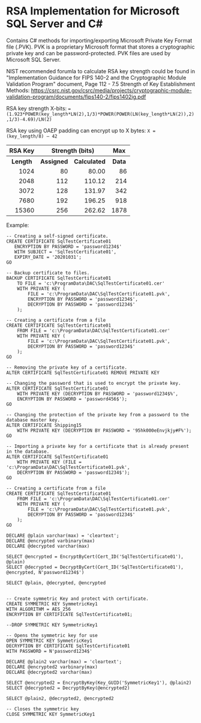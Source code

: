 # RSA Implementation for Microsoft SQL Server and C#
	
Contains C# methods for importing/exporting Microsoft Private Key Format file (.PVK). PVK is a proprietary Microsoft format that stores a cryptographic private key and can be password-protected. PVK files are used by Microsoft SQL Server.

NIST recommended forumla to calculate RSA key strength could be found in "Implementation Guidance for FIPS 140-2 and the Cryptographic Module Validation Program" document, Page 112 - 7.5 Strength of Key Establishment Methods:
https://csrc.nist.gov/csrc/media/projects/cryptographic-module-validation-program/documents/fips140-2/fips1402ig.pdf

RSA key strength X-bits:
`= (1.923*POWER(key_length*LN(2),1/3)*POWER(POWER(LN(key_length*LN(2)),2),1/3)-4.69)/LN(2)`

RSA key using OAEP padding can encrypt up to X bytes:
`X = (key_length/8) – 42`

<table>
<tr><th>RSA Key</td><th colspan="2">Strength (bits)</th><th>Max</th></tr>
<tr><th>Length</th><th>Assigned</th><th>Calculated</th><th>Data</th></tr>
<tr><td align="right">1024</td><td align="right">80</td><td align="right">80.00</td><td align="right">86</td></tr>
<tr><td align="right">2048</td><td align="right">112</td><td align="right">110.12</td><td align="right">214</td></tr>
<tr><td align="right">3072</td><td align="right">128</td><td align="right">131.97</td><td align="right">342</td></tr>
<tr><td align="right">7680</td><td align="right">192</td><td align="right">196.25</td><td align="right">918</td></tr>
<tr><td align="right">15360</td><td align="right">256</td><td align="right">262.62</td><td align="right">1878</td></tr>
</table>


Example:
```TSQL
-- Creating a self-signed certificate.
CREATE CERTIFICATE SqlTestCertificate01   
   ENCRYPTION BY PASSWORD = 'password1234$'  
   WITH SUBJECT = 'SqlTestCertificate01',   
   EXPIRY_DATE = '20201031';  
GO  

-- Backup certificate to files.
BACKUP CERTIFICATE SqlTestCertificate01
	TO FILE = 'c:\ProgramData\DAC\SqlTestCertificate01.cer'
	WITH PRIVATE KEY (
		FILE = 'c:\ProgramData\DAC\SqlTestCertificate01.pvk',  
		ENCRYPTION BY PASSWORD = 'password1234$',   
		DECRYPTION BY PASSWORD = 'password1234$'
	);

-- Creating a certificate from a file
CREATE CERTIFICATE SqlTestCertificate01   
    FROM FILE = 'c:\ProgramData\DAC\SqlTestCertificate01.cer'
    WITH PRIVATE KEY (
		FILE = 'c:\ProgramData\DAC\SqlTestCertificate01.pvk',
		DECRYPTION BY PASSWORD = 'password1234$'
	);  
GO 

-- Removing the private key of a certificate.
ALTER CERTIFICATE SqlTestCertificate01 REMOVE PRIVATE KEY  

-- Changing the password that is used to encrypt the private key.
ALTER CERTIFICATE SqlTestCertificate01   
    WITH PRIVATE KEY (DECRYPTION BY PASSWORD = 'password1234$%',  
    ENCRYPTION BY PASSWORD = 'password456$');  
GO

-- Changing the protection of the private key from a password to the database master key.
ALTER CERTIFICATE Shipping15   
    WITH PRIVATE KEY (DECRYPTION BY PASSWORD = '95hk000eEnvjkjy#F%');  
GO 

-- Importing a private key for a certificate that is already present in the database.
ALTER CERTIFICATE SqlTestCertificate01   
    WITH PRIVATE KEY (FILE = 'c:\ProgramData\DAC\SqlTestCertificate01.pvk',  
    DECRYPTION BY PASSWORD = 'password1234$');  
GO  

-- Creating a certificate from a file
CREATE CERTIFICATE SqlTestCertificate01   
    FROM FILE = 'c:\ProgramData\DAC\SqlTestCertificate01.cer'
    WITH PRIVATE KEY (
		FILE = 'c:\ProgramData\DAC\SqlTestCertificate01.pvk',
		DECRYPTION BY PASSWORD = 'password1234$'
	);  
GO 

DECLARE @plain varchar(max) = 'cleartext';
DECLARE @encrypted varbinary(max)
DECLARE @decrypted varchar(max)

SELECT @encrypted = EncryptByCert(Cert_ID('SqlTestCertificate01'), @plain)
SELECT @decrypted = DecryptByCert(Cert_ID('SqlTestCertificate01'), @encrypted, N'password1234$')

SELECT @plain, @decrypted, @encrypted


-- Create symmetric Key and protect with certificate.
CREATE SYMMETRIC KEY SymmetricKey1
WITH ALGORITHM = AES_256
ENCRYPTION BY CERTIFICATE SqlTestCertificate01;

--DROP SYMMETRIC KEY SymmetricKey1

-- Opens the symmetric key for use
OPEN SYMMETRIC KEY SymmetricKey1
DECRYPTION BY CERTIFICATE SqlTestCertificate01
WITH PASSWORD = N'password1234$'

DECLARE @plain2 varchar(max) = 'cleartext';
DECLARE @encrypted2 varbinary(max)
DECLARE @decrypted2 varchar(max)

SELECT @encrypted2 = EncryptByKey(Key_GUID('SymmetricKey1'), @plain2)
SELECT @decrypted2 = DecryptByKey(@encrypted2)

SELECT @plain2, @decrypted2, @encrypted2

-- Closes the symmetric key
CLOSE SYMMETRIC KEY SymmetricKey1
```
